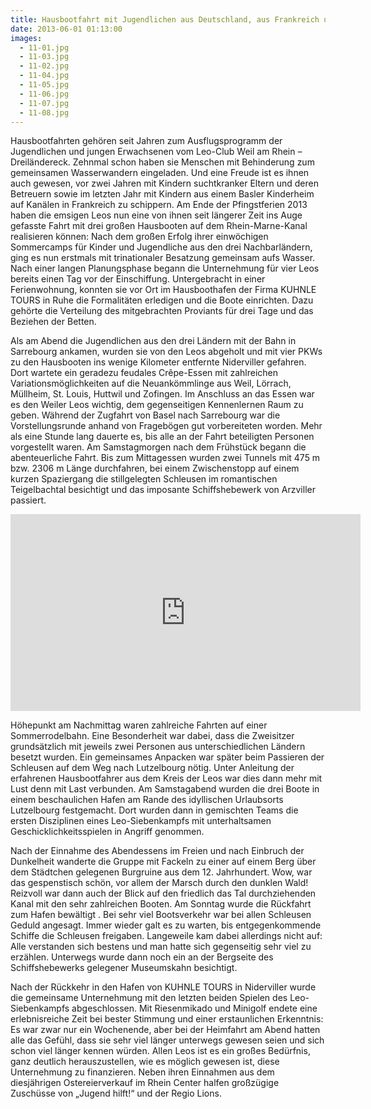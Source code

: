 ```yaml
---
title: Hausbootfahrt mit Jugendlichen aus Deutschland, aus Frankreich und aus der Schweiz
date: 2013-06-01 01:13:00
images:
  - 11-01.jpg
  - 11-03.jpg
  - 11-02.jpg
  - 11-04.jpg
  - 11-05.jpg
  - 11-06.jpg
  - 11-07.jpg
  - 11-08.jpg
---
```


Hausbootfahrten gehören seit Jahren zum Ausflugsprogramm der Jugendlichen und jungen Erwachsenen vom Leo-Club Weil am Rhein – Dreiländereck. Zehnmal schon haben sie Menschen mit Behinderung zum gemeinsamen Wasserwandern eingeladen. Und eine Freude ist es ihnen auch gewesen, vor zwei Jahren mit Kindern suchtkranker Eltern und deren Betreuern sowie im letzten Jahr mit Kindern aus einem Basler Kinderheim auf Kanälen in Frankreich zu schippern.
Am Ende der Pfingstferien 2013 haben die emsigen Leos nun eine von ihnen seit längerer Zeit ins Auge gefasste Fahrt mit drei großen Hausbooten auf dem Rhein-Marne-Kanal realisieren können: Nach dem großen Erfolg ihrer einwöchigen Sommercamps für Kinder und Jugendliche aus den drei Nachbarländern, ging es nun erstmals mit trinationaler Besatzung gemeinsam aufs Wasser. Nach einer langen Planungsphase begann die Unternehmung für vier Leos bereits einen Tag vor der Einschiffung. Untergebracht in einer Ferienwohnung, konnten sie vor Ort im Hausboothafen der Firma KUHNLE TOURS in Ruhe die Formalitäten erledigen und die Boote einrichten. Dazu gehörte die Verteilung des mitgebrachten Proviants für drei Tage und das Beziehen der Betten.

Als am Abend die Jugendlichen aus den drei Ländern mit der Bahn in Sarrebourg ankamen, wurden sie von den Leos abgeholt und mit vier PKWs zu den Hausbooten ins wenige Kilometer entfernte Niderviller gefahren. Dort wartete ein geradezu feudales Crêpe-Essen mit zahlreichen Variationsmöglichkeiten auf die Neuankömmlinge aus Weil, Lörrach, Müllheim, St. Louis, Huttwil und Zofingen.
Im Anschluss an das Essen war es den Weiler Leos wichtig, dem gegenseitigen Kennenlernen Raum zu geben. Während der Zugfahrt von Basel nach Sarrebourg war die Vorstellungsrunde anhand von Fragebögen gut vorbereiteten worden. Mehr als eine Stunde lang dauerte es, bis alle an der Fahrt beteiligten Personen vorgestellt waren. Am Samstagmorgen nach dem Frühstück begann die abenteuerliche Fahrt. Bis zum Mittagessen wurden zwei Tunnels mit 475 m bzw. 2306 m Länge durchfahren, bei einem Zwischenstopp auf einem kurzen Spaziergang die stillgelegten Schleusen im romantischen Teigelbachtal besichtigt und das imposante Schiffshebewerk von Arzviller passiert.

<iframe
  width="560"
  height="315"
  src="https://www.youtube-nocookie.com/embed/H8RgzWzifS4"
  title="Video zur Hausbootfahrt"
  frameborder="0"
  allow="accelerometer; autoplay; clipboard-write; encrypted-media; gyroscope; picture-in-picture"
  allowfullscreen
></iframe>

Höhepunkt am Nachmittag waren zahlreiche Fahrten auf einer Sommerrodelbahn. Eine Besonderheit war dabei, dass die Zweisitzer grundsätzlich mit jeweils zwei Personen aus unterschiedlichen Ländern besetzt wurden. Ein gemeinsames Anpacken war später beim Passieren der Schleusen auf dem Weg nach Lutzelbourg nötig. Unter Anleitung der erfahrenen Hausbootfahrer aus dem Kreis der Leos war dies dann mehr mit Lust denn mit Last verbunden. Am Samstagabend wurden die drei Boote in einem beschaulichen Hafen am Rande des idyllischen Urlaubsorts Lutzelbourg festgemacht. Dort wurden dann in gemischten Teams die ersten Disziplinen eines Leo-Siebenkampfs mit unterhaltsamen Geschicklichkeitsspielen in Angriff genommen.

Nach der Einnahme des Abendessens im Freien und nach Einbruch der Dunkelheit wanderte die Gruppe mit Fackeln zu einer auf einem Berg über dem Städtchen gelegenen Burgruine aus dem 12. Jahrhundert. Wow, war das gespenstisch schön, vor allem der Marsch durch den dunklen Wald! Reizvoll war dann auch der Blick auf den friedlich das Tal durchziehenden Kanal mit den sehr zahlreichen Booten. Am Sonntag wurde die Rückfahrt zum Hafen bewältigt . Bei sehr viel Bootsverkehr war bei allen Schleusen Geduld angesagt. Immer wieder galt es zu warten, bis entgegenkommende Schiffe die Schleusen freigaben. Langeweile kam dabei allerdings nicht auf: Alle verstanden sich bestens und man hatte sich gegenseitig sehr viel zu erzählen. Unterwegs wurde dann noch ein an der Bergseite des Schiffshebewerks gelegener Museumskahn besichtigt.

Nach der Rückkehr in den Hafen von KUHNLE TOURS in Niderviller wurde die gemeinsame Unternehmung mit den letzten beiden Spielen des Leo-Siebenkampfs abgeschlossen. Mit Riesenmikado und Minigolf endete eine erlebnisreiche Zeit bei bester Stimmung und einer erstaunlichen Erkenntnis: Es war zwar nur ein Wochenende, aber bei der Heimfahrt am Abend hatten alle das Gefühl, dass sie sehr viel länger unterwegs gewesen seien und sich schon viel länger kennen würden. Allen Leos ist es ein großes Bedürfnis, ganz deutlich herauszustellen, wie es möglich gewesen ist, diese Unternehmung zu finanzieren. Neben ihren Einnahmen aus dem diesjährigen Ostereierverkauf im Rhein Center halfen großzügige Zuschüsse von „Jugend hilft!“ und der Regio Lions.
